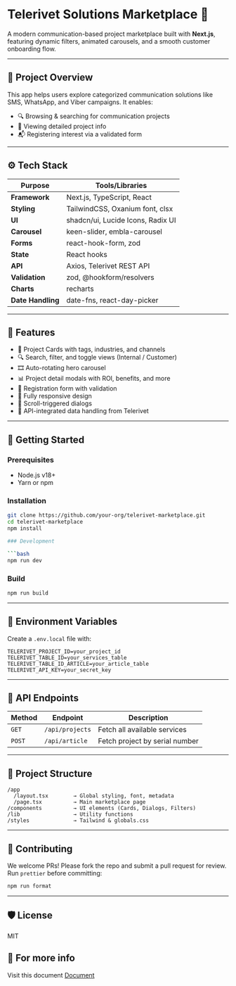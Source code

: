 # Telerivet Solutions Marketplace 🚀

A modern communication-based project marketplace built with **Next.js**, featuring dynamic filters, animated carousels, and a smooth customer onboarding flow.

---

## 📌 Project Overview

This app helps users explore categorized communication solutions like SMS, WhatsApp, and Viber campaigns. It enables:

- 🔍 Browsing & searching for communication projects
- 📄 Viewing detailed project info
- 📬 Registering interest via a validated form

---

## ⚙️ Tech Stack

| Purpose           | Tools/Libraries                   |
| ----------------- | --------------------------------- |
| **Framework**     | Next.js, TypeScript, React        |
| **Styling**       | TailwindCSS, Oxanium font, clsx   |
| **UI**            | shadcn/ui, Lucide Icons, Radix UI |
| **Carousel**      | keen-slider, embla-carousel       |
| **Forms**         | react-hook-form, zod              |
| **State**         | React hooks                       |
| **API**           | Axios, Telerivet REST API         |
| **Validation**    | zod, @hookform/resolvers          |
| **Charts**        | recharts                          |
| **Date Handling** | date-fns, react-day-picker        |

---

## 🧭 Features

- 🧩 Project Cards with tags, industries, and channels
- 🔍 Search, filter, and toggle views (Internal / Customer)
- 🎞️ Auto-rotating hero carousel
- 📊 Project detail modals with ROI, benefits, and more
- 📝 Registration form with validation
- 📱 Fully responsive design
- 🎯 Scroll-triggered dialogs
- 🔁 API-integrated data handling from Telerivet

---

## 🚀 Getting Started

### Prerequisites

- Node.js v18+
- Yarn or npm

### Installation

````bash
git clone https://github.com/your-org/telerivet-marketplace.git
cd telerivet-marketplace
npm install

### Development

```bash
npm run dev

````

### Build

```bash
npm run build

```

---

## 🔐 Environment Variables

Create a `.env.local` file with:

```
TELERIVET_PROJECT_ID=your_project_id
TELERIVET_TABLE_ID=your_services_table
TELERIVET_TABLE_ID_ARTICLE=your_article_table
TELERIVET_API_KEY=your_secret_key

```

---

## 📡 API Endpoints

| Method | Endpoint        | Description                    |
| ------ | --------------- | ------------------------------ |
| `GET`  | `/api/projects` | Fetch all available services   |
| `POST` | `/api/article`  | Fetch project by serial number |

---

## 📂 Project Structure

```
/app
  /layout.tsx        → Global styling, font, metadata
  /page.tsx          → Main marketplace page
/components          → UI elements (Cards, Dialogs, Filters)
/lib                 → Utility functions
/styles              → Tailwind & globals.css

```

---

## 👥 Contributing

We welcome PRs! Please fork the repo and submit a pull request for review. Run `prettier` before committing:

```bash
npm run format

```

---

## 🛡 License

MIT

## 📃 For more info

Visit this document [Document](https://docs.google.com/document/d/11tLeV3DK2C7YMR6LhXq5-TXjvI-W0-_1J0pcuafi6aA/edit?usp=sharing)